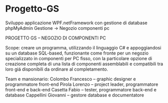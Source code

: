 # Progetto-GS

Sviluppo applicazione WPF.netFramework con gestione di database phpMyAdmin
Gestione -> Negozio componenti pc

PROGETTO GS – NEGOZIO DI COMPONENTI PC

Scope: creare un programma, utilizzando il linguaggio C# e appoggiandosi su un database SQL-based, funzionante come fronte per un negozio specializzato in componenti per PC fisso, con la particolare opzione di creazione completa di una lista di componenti assemblabili e compatibili tra loro giá disponibili da ordinare al completamento.

Team e mansionario:
Colombo Francesco – graphic designer e programmatore front-end
Pirola Lorenzo – project leader, programmatore front-end e back-end
Casetta Fabio – tester, programmatore back-end e database
Cappellini Giovanni – gestore database e documentatore





